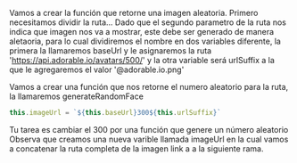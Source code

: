 Vamos a crear la función que retorne una imagen aleatoria.
Primero necesitamos dividir la ruta...
Dado que el segundo parametro de la ruta nos indica que imagen nos va a mostrar, este debe ser generado de manera aletaoria, para lo cual dividiremos el nombre en dos variables diferente, la primera la llamaremos baseUrl y le asignaremos la ruta 'https://api.adorable.io/avatars/500/' y la otra variable será urlSuffix a la que le agregaremos el valor '@adorable.io.png'

Vamos a crear una función que nos retorne el numero aleatorio para la ruta, la llamaremos generateRandomFace
```js
this.imageUrl = `${this.baseUrl}300${this.urlSuffix}`
```
Tu tarea es cambiar el 300 por una función que genere un número aleatorio
Observa que creamos una nueva varible llamada imageUrl en la cual vamos a concatenar la ruta completa de la imagen
link a a la siguiente rama.


